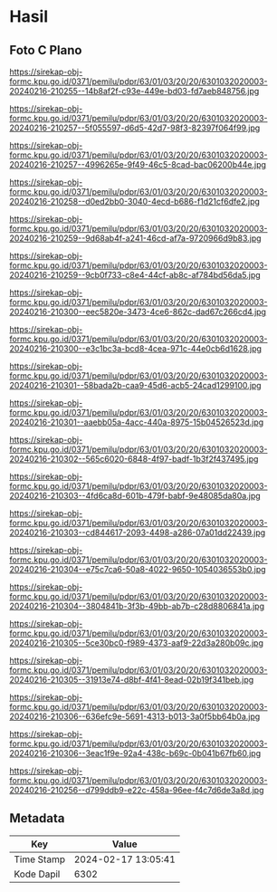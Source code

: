 # Hasil

## Foto C Plano

https://sirekap-obj-formc.kpu.go.id/0371/pemilu/pdpr/63/01/03/20/20/6301032020003-20240216-210255--14b8af2f-c93e-449e-bd03-fd7aeb848756.jpg

https://sirekap-obj-formc.kpu.go.id/0371/pemilu/pdpr/63/01/03/20/20/6301032020003-20240216-210257--5f055597-d6d5-42d7-98f3-82397f064f99.jpg

https://sirekap-obj-formc.kpu.go.id/0371/pemilu/pdpr/63/01/03/20/20/6301032020003-20240216-210257--4996265e-9f49-46c5-8cad-bac06200b44e.jpg

https://sirekap-obj-formc.kpu.go.id/0371/pemilu/pdpr/63/01/03/20/20/6301032020003-20240216-210258--d0ed2bb0-3040-4ecd-b686-f1d21cf6dfe2.jpg

https://sirekap-obj-formc.kpu.go.id/0371/pemilu/pdpr/63/01/03/20/20/6301032020003-20240216-210259--9d68ab4f-a241-46cd-af7a-9720966d9b83.jpg

https://sirekap-obj-formc.kpu.go.id/0371/pemilu/pdpr/63/01/03/20/20/6301032020003-20240216-210259--9cb0f733-c8e4-44cf-ab8c-af784bd56da5.jpg

https://sirekap-obj-formc.kpu.go.id/0371/pemilu/pdpr/63/01/03/20/20/6301032020003-20240216-210300--eec5820e-3473-4ce6-862c-dad67c266cd4.jpg

https://sirekap-obj-formc.kpu.go.id/0371/pemilu/pdpr/63/01/03/20/20/6301032020003-20240216-210300--e3c1bc3a-bcd8-4cea-971c-44e0cb6d1628.jpg

https://sirekap-obj-formc.kpu.go.id/0371/pemilu/pdpr/63/01/03/20/20/6301032020003-20240216-210301--58bada2b-caa9-45d6-acb5-24cad1299100.jpg

https://sirekap-obj-formc.kpu.go.id/0371/pemilu/pdpr/63/01/03/20/20/6301032020003-20240216-210301--aaebb05a-4acc-440a-8975-15b04526523d.jpg

https://sirekap-obj-formc.kpu.go.id/0371/pemilu/pdpr/63/01/03/20/20/6301032020003-20240216-210302--565c6020-6848-4f97-badf-1b3f2f437495.jpg

https://sirekap-obj-formc.kpu.go.id/0371/pemilu/pdpr/63/01/03/20/20/6301032020003-20240216-210303--4fd6ca8d-601b-479f-babf-9e48085da80a.jpg

https://sirekap-obj-formc.kpu.go.id/0371/pemilu/pdpr/63/01/03/20/20/6301032020003-20240216-210303--cd844617-2093-4498-a286-07a01dd22439.jpg

https://sirekap-obj-formc.kpu.go.id/0371/pemilu/pdpr/63/01/03/20/20/6301032020003-20240216-210304--e75c7ca6-50a8-4022-9650-1054036553b0.jpg

https://sirekap-obj-formc.kpu.go.id/0371/pemilu/pdpr/63/01/03/20/20/6301032020003-20240216-210304--3804841b-3f3b-49bb-ab7b-c28d8806841a.jpg

https://sirekap-obj-formc.kpu.go.id/0371/pemilu/pdpr/63/01/03/20/20/6301032020003-20240216-210305--5ce30bc0-f989-4373-aaf9-22d3a280b09c.jpg

https://sirekap-obj-formc.kpu.go.id/0371/pemilu/pdpr/63/01/03/20/20/6301032020003-20240216-210305--31913e74-d8bf-4f41-8ead-02b19f341beb.jpg

https://sirekap-obj-formc.kpu.go.id/0371/pemilu/pdpr/63/01/03/20/20/6301032020003-20240216-210306--636efc9e-5691-4313-b013-3a0f5bb64b0a.jpg

https://sirekap-obj-formc.kpu.go.id/0371/pemilu/pdpr/63/01/03/20/20/6301032020003-20240216-210306--3eac1f9e-92a4-438c-b69c-0b041b67fb60.jpg

https://sirekap-obj-formc.kpu.go.id/0371/pemilu/pdpr/63/01/03/20/20/6301032020003-20240216-210256--d799ddb9-e22c-458a-96ee-f4c7d6de3a8d.jpg


## Metadata

| Key        | Value               |
| ---------- | ------------------- |
| Time Stamp | 2024-02-17 13:05:41 |
| Kode Dapil | 6302                |



